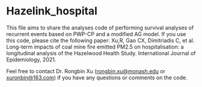 # Hazelink_hospital
This file aims to share the analyses code of performing survival analyses of recurrent events based on PWP-CP and a modified AG model. If you use this code, please cite the following paper: Xu,R, Gao CX, Dimitriadis C, et al. Long-term impacts of coal mine fire emitted PM2.5 on hospitalisation: a longitudinal analysis of the Hazelwood Health Study. International Journal of Epidemiology, 2021.

Feel free to contact Dr. Rongbin Xu (rongbin.xu@monash.edu or xuronbin@163.com) if you have any questions or comments on the code.
